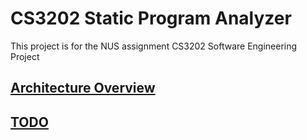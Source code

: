 
CS3202 Static Program Analyzer
==============================

This project is for the NUS assignment CS3202 Software Engineering Project

## [Architecture Overview](docs/architecture.md)

## [TODO](TODO.md)